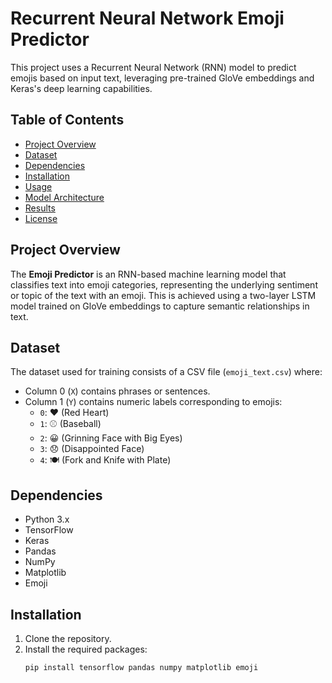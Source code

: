 # Recurrent Neural Network Emoji Predictor

This project uses a Recurrent Neural Network (RNN) model to predict emojis based on input text, leveraging pre-trained GloVe embeddings and Keras's deep learning capabilities.

## Table of Contents
- [Project Overview](#project-overview)
- [Dataset](#dataset)
- [Dependencies](#dependencies)
- [Installation](#installation)
- [Usage](#usage)
- [Model Architecture](#model-architecture)
- [Results](#results)
- [License](#license)

## Project Overview
The **Emoji Predictor** is an RNN-based machine learning model that classifies text into emoji categories, representing the underlying sentiment or topic of the text with an emoji. This is achieved using a two-layer LSTM model trained on GloVe embeddings to capture semantic relationships in text.

## Dataset
The dataset used for training consists of a CSV file (`emoji_text.csv`) where:
- Column 0 (`X`) contains phrases or sentences.
- Column 1 (`Y`) contains numeric labels corresponding to emojis:
  - `0`: ❤️ (Red Heart)
  - `1`: ⚾ (Baseball)
  - `2`: 😀 (Grinning Face with Big Eyes)
  - `3`: 😞 (Disappointed Face)
  - `4`: 🍽️ (Fork and Knife with Plate)

## Dependencies
- Python 3.x
- TensorFlow
- Keras
- Pandas
- NumPy
- Matplotlib
- Emoji

## Installation
1. Clone the repository.
2. Install the required packages:
   ```bash
   pip install tensorflow pandas numpy matplotlib emoji
